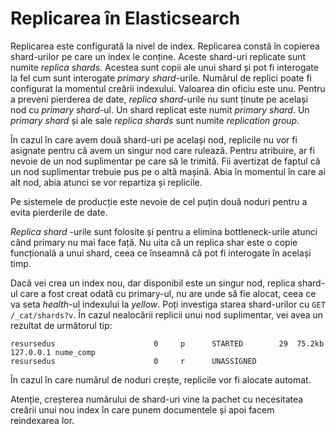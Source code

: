# Replicarea în Elasticsearch

Replicarea este configurată la nivel de index. Replicarea constă în copierea shard-urilor pe care un index le conține. Aceste shard-uri replicate sunt numite *replica shards*. Acestea sunt copii ale unui shard și pot fi interogate la fel cum sunt interogate *primary shard*-urile. Numărul de replici poate fi configurat la momentul creării indexului. Valoarea din oficiu este unu. Pentru a preveni pierderea de date, *replica shard*-urile nu sunt ținute pe același nod cu *primary shard*-ul.
Un shard replicat este numit *primary shard*.
Un *primary shard* și ale sale *replica shards* sunt numite *replication group*.

În cazul în care avem două shard-uri pe același nod, replicile nu vor fi asignate pentru că avem un singur nod care rulează. Pentru atribuire, ar fi nevoie de un nod suplimentar pe care să le trimită. Fii avertizat de faptul că un nod suplimentar trebuie pus pe o altă mașină. Abia în momentul în care ai alt nod, abia atunci se vor repartiza și replicile.

Pe sistemele de producție este nevoie de cel puțin două noduri pentru a evita pierderile de date.

*Replica shard* -urile sunt folosite și pentru a elimina bottleneck-urile atunci când primary nu mai face față. Nu uita că un replica shar este o copie funcțională a unui shard, ceea ce înseamnă că pot fi interogate în același timp.

Dacă vei crea un index nou, dar disponibil este un singur nod, replica shard-ul care a fost creat odată cu primary-ul, nu are unde să fie alocat, ceea ce va seta *health*-ul indexului la *yellow*. Poți investiga starea shard-urilor cu `GET /_cat/shards?v`. În cazul nealocării replicii unui nod suplimentar, vei avea un rezultat de următorul tip:

```text
resursedus                      0     p      STARTED        29  75.2kb 127.0.0.1 nume_comp
resursedus                      0     r      UNASSIGNED
```

În cazul în care numărul de noduri crește, replicile vor fi alocate automat.

Atenție, creșterea numărului de shard-uri vine la pachet cu necesitatea creării unui nou index în care punem documentele și apoi facem reindexarea lor.

